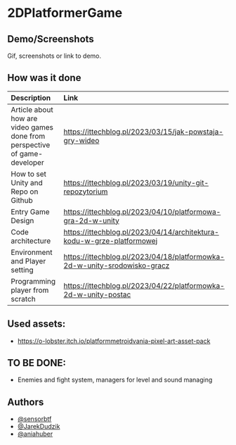 # 2DPlatformerGame

## Demo/Screenshots
Gif, screenshots or link to demo.


## How was it done

| Description     | Link                |
| :------- | :------------------------- |
| Article about how are video games done from perspective of game-developer | https://ittechblog.pl/2023/03/15/jak-powstaja-gry-wideo |
| How to set Unity and Repo on Github | https://ittechblog.pl/2023/03/19/unity-git-repozytorium |
| Entry Game Design | https://ittechblog.pl/2023/04/10/platformowa-gra-2d-w-unity |
| Code architecture |  https://ittechblog.pl/2023/04/14/architektura-kodu-w-grze-platformowej  |
| Environment and Player setting | https://ittechblog.pl/2023/04/18/platformowka-2d-w-unity-srodowisko-gracz |
| Programming player from scratch | https://ittechblog.pl/2023/04/22/platformowka-2d-w-unity-postac |

## Used assets: 
- https://o-lobster.itch.io/platformmetroidvania-pixel-art-asset-pack

## TO BE DONE: 
- Enemies and fight system, managers for level and sound managing

## Authors
- [@sensorbtf](https://github.com/sensorbtf)
- [@JarekDudzik](https://github.com/JarekDudzik)
- [@aniahuber](https://github.com/aniahuber)
